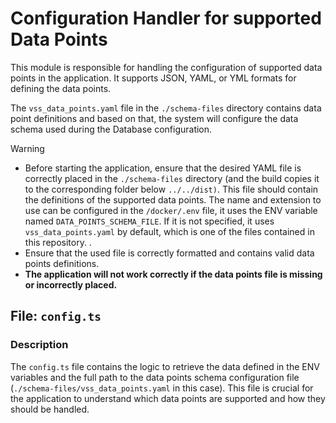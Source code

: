 # Configuration Handler for supported Data Points

This module is responsible for handling the configuration of supported data points in the application. It supports JSON, YAML, or YML formats for defining the data points.

The `vss_data_points.yaml` file in the `./schema-files` directory contains  data point definitions and based on that, the system will configure the data schema used during the Database configuration.

> [!WARNING]
>
> - Before starting the application, ensure that the desired YAML file is correctly placed in the `./schema-files` directory (and the build copies it to the corresponding folder below `../../dist)`. This file should contain the definitions of the supported data points. The name and extension to use can be configured in the `/docker/.env` file, it uses the ENV variable named `DATA_POINTS_SCHEMA_FILE`. If it is not specified, it uses `vss_data_points.yaml` by default, which is one of the files contained in this repository.   .
> - Ensure that the used file is correctly formatted and contains valid data points definitions.
> - **The application will not work correctly if the data points file is missing or incorrectly placed.**

## File: `config.ts`

### Description

The `config.ts` file contains the logic to retrieve the data defined in the ENV variables and the full path to the data points schema configuration file (`./schema-files/vss_data_points.yaml` in this case). This file is crucial for the application to understand which data points are supported and how they should be handled.

